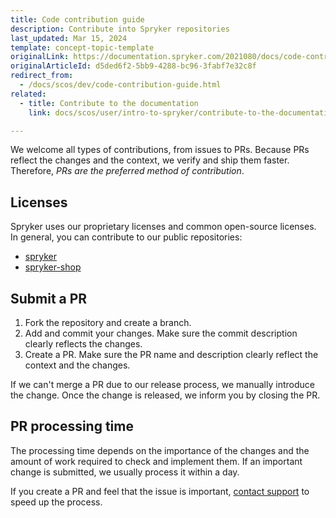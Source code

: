 ```yaml
---
title: Code contribution guide
description: Contribute into Spryker repositories
last_updated: Mar 15, 2024
template: concept-topic-template
originalLink: https://documentation.spryker.com/2021080/docs/code-contribution-guide
originalArticleId: d5ded6f2-5bb9-4288-bc96-3fabf7e32c8f
redirect_from:
  - /docs/scos/dev/code-contribution-guide.html
related:
  - title: Contribute to the documentation
    link: docs/scos/user/intro-to-spryker/contribute-to-the-documentation/contribute-to-the-documentation.html

---
```


We welcome all types of contributions, from issues to PRs. Because PRs reflect the changes and the context, we verify and ship them faster. Therefore, *PRs are the preferred method of contribution*.


## Licenses

Spryker uses our proprietary licenses and common open-source licenses. In general, you can contribute to our public repositories:

- [spryker](https://github.com/spryker)
- [spryker-shop](https://github.com/spryker-shop)

## Submit a PR

1. Fork the repository and create a branch.
2. Add and commit your changes.
    Make sure the commit description clearly reflects the changes.
2. Create a PR.
    Make sure the PR name and description clearly reflect the context and the changes.

If we can't merge a PR due to our release process, we manually introduce the change. Once the change is released, we inform you by closing the PR.


## PR processing time

The processing time depends on the importance of the changes and the amount of work required to check and implement them. If an important change is submitted, we usually process it within a day.

If you create a PR and feel that the issue is important, [contact support](https://spryker.force.com/support/s/) to speed up the process.
